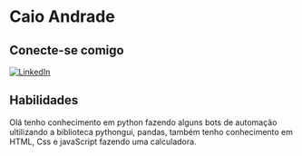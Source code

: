# Caio Andrade

## Conecte-se comigo
[![LinkedIn](https://img.shields.io/badge/LinkedIn-0077B5?style=for-the-badge&logo=linkedin&logoColor=white)](https://www.linkedin.com/in/caio-andrade/)

## Habilidades

Olá tenho conhecimento em python fazendo alguns bots de automação ultilizando a biblioteca pythongui, pandas, também tenho conhecimento em HTML, Css e javaScript fazendo uma calculadora.